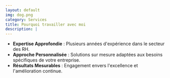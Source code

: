 ```yaml
---
layout: default
img: dog.png
category: Services
title: Pourquoi travailler avec moi 
description: |
---
```


- **Expertise Approfondie** : Plusieurs années d'expérience dans le secteur des RH.
- **Approche Personnalisée** : Solutions sur mesure adaptées aux besoins spécifiques de votre entreprise.
- **Résultats Mesurables** : Engagement envers l'excellence et l'amélioration continue.
